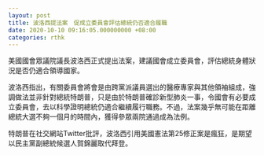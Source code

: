 ```yaml
---
layout: post
title: 波洛西提法案　促成立委員會評估總統仍否適合履職
date: 2020-10-10 09:16:05.000000000 +08:00
categories: rthk
---
```


美國國會眾議院議長波洛西正式提出法案，建議國會成立委員會，評估總統身體狀況是否仍適合領導國家。

波洛西指出，有關委員會將會是由跨黨派議員選出的醫療專家與其他領袖組成，強調做法並非針對總統特朗普，只是由於特朗普確診新型肺炎一事，令國會有必要成立委員會，去以科學證明總統仍適合繼續履行職務。不過，法案幾乎無可能在距離總統大選不夠一個月的時間內，獲得參眾兩院通過成為法例。

特朗普在社交網站Twitter批評，波洛西引用美國憲法第25修正案是瘋狂，是期望以民主黨副總統候選人賀錦麗取代拜登。
